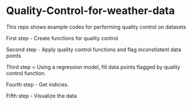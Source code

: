 # Quality-Control-for-weather-data
This repo shows example codes for performing quality control on datasets  

First step - Create functions for quality control

Second step - Apply quality control functions and flag inconstistent data points

Third step = Using a regression model, fill data points flagged by quality control function.

Fourth step - Get indicies.

Fifth step - Visualize the data 
